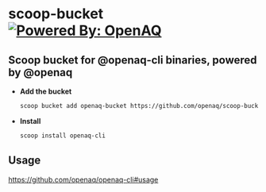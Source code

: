 # scoop-bucket [![Powered By: OpenAQ](https://img.shields.io/badge/powered%20by-openaq-green.svg?style=flat-square)](https://github.com/openaq)


## Scoop bucket for @openaq-cli binaries, powered by @openaq

- **Add the bucket**

    ```bash
    scoop bucket add openaq-bucket https://github.com/openaq/scoop-bucket
    ```

- **Install**

    ```bash
    scoop install openaq-cli
    ```


## Usage
https://github.com/openaq/openaq-cli#usage




